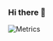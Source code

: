 ### Hi there 👋

![Metrics](https://metrics.lecoq.io/anthonygacis?template=classic&isocalendar=1&languages=1&lines=1&achievements=1&introduction=1&people=1&followup=1&isocalendar.duration=full-year&languages.colors=github&languages.threshold=0%25&introduction.title=true&people.limit=28&people.size=28&people.types=followers%2C%20following&people.identicons=false&people.shuffle=false&achievements.threshold=C&achievements.secrets=true&achievements.limit=5&config.timezone=Asia%2FSingapore&config.twemoji=true&config.padding=6%25%2C%2020%25)
